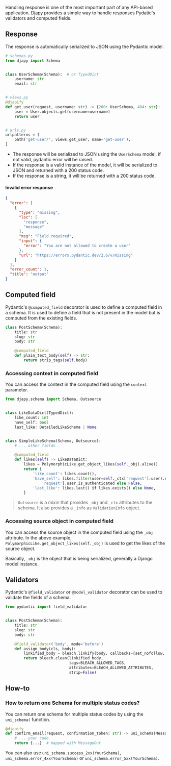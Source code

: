 Handling response is one of the most important part of any API-based application. Djapy provides a simple way to handle
responses
Pydatic's validators and computed fields.

## Response

The response is automatically serialized to JSON using the Pydantic model.

```python
# schemas.py
from djapy import Schema


class UserSchema(Schema):  # or TypedDict
    username: str
    email: str


# views.py
@djapify
def get_user(request, username: str) -> {200: UserSchema, 404: str}:
    user = User.objects.get(username=username)
    return user


# urls.py
urlpatterns = [
    path('get-user/', views.get_user, name='get-user'),
]
```

- The response will be serialized to JSON using the `UserSchema` model, if not valid, pydantic error will be raised.
- If the response is a valid instance of the model, it will be serialized to JSON and returned with a 200 status code.
- If the response is a string, it will be returned with a 200 status code.

#### Invalid error response

```json
{
  "error": [
    {
      "type": "missing",
      "loc": [
        "response",
        "message"
      ],
      "msg": "Field required",
      "input": {
        "error": "You are not allowed to create a user"
      },
      "url": "https://errors.pydantic.dev/2.6/v/missing"
    }
  ],
  "error_count": 1,
  "title": "output"
}
```

## Computed field

Pydantic's `@computed_field` decorator is used to define a computed field in a schema. It is used to define a field that
is not present in the model but is computed from the existing fields.

```python
class PostSchema(Schema):
    title: str
    slug: str
    body: str

    @computed_field
    def plain_text_body(self) -> str:
        return strip_tags(self.body)
```

### Accessing context in computed field

You can access the context in the computed field using the `context` parameter.

```python
from djapy.schema import Schema, Outsource


class LikeDataDict(TypedDict):
    like_count: int
    have_self: bool
    last_like: DetailedLikeSchema | None


class SimpleLikeSchema(Schema, Outsource):
    # ... other fields

    @computed_field
    def likes(self) -> LikeDataDict:
        likes = PolymorphicLike.get_object_likes(self._obj).alive()
        return {
            'like_count': likes.count(),
            'have_self': likes.filter(user=self._ctx['request'].user).exists() if self._ctx[
                'request'].user.is_authenticated else False,
            'last_like': likes.last() if likes.exists() else None,
        }
```

> `Outsource` is a mixin that provides `_obj` and `_ctx` attributes to the schema. It also provides a
> `_info` as `ValidationInfo` object.

### Accessing source object in computed field

You can access the source object in the computed field using the `_obj` attribute. In the above
example, `PolymorphicLike.get_object_likes(self._obj)` is used to get the likes of the source object.

Basically, `_obj` is the object that is being serialized, generally a Django model instance.

## Validators

Pydantic's `@field_validator` or `@model_validator` decorator can be used to validate the fields of a schema.

```python
from pydantic import field_validator


class PostSchema(Schema):
    title: str
    slug: str
    body: str

    @field_validator('body', mode='before')
    def assign_body(cls, body):
        linkified_body = bleach.linkify(body, callbacks=[set_nofollow, set_target])
        return bleach.clean(linkified_body,
                            tags=BLEACH_ALLOWED_TAGS,
                            attributes=BLEACH_ALLOWED_ATTRIBUTES,
                            strip=False)
```

## How-to

### How to return one Schema for multiple status codes?

You can return one schema for multiple status codes by using the `uni_schema(` function.

```python
@djapify
def confirm_email(request, confirmation_token: str) -> uni_schema(MessageOut, {200, 400, 422}):
    # ... your code
    return {...}  # mapped with MessageOut
```

You can also use `uni_schema.success_2xx(YourSchema)`, `uni_schema.error_4xx(YourSchema)`
or `uni_schema.error_5xx(YourSchema)`.
